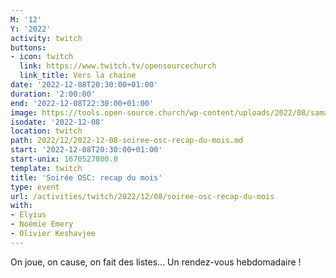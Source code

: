 ```yaml
---
M: '12'
Y: '2022'
activity: twitch
buttons:
- icon: twitch
  link: https://www.twitch.tv/opensourcechurch
  link_title: Vers la chaine
date: '2022-12-08T20:30:00+01:00'
duration: '2:00:00'
end: '2022-12-08T22:30:00+01:00'
image: https://tools.open-source.church/wp-content/uploads/2022/08/samantha-gades-LA6XfeVI5_c-unsplash-scaled.jpg
isodate: '2022-12-08'
location: twitch
path: 2022/12/2022-12-08-soiree-osc-recap-du-mois.md
start: '2022-12-08T20:30:00+01:00'
start-unix: 1670527800.0
template: twitch
title: 'Soirée OSC: recap du mois'
type: event
url: /activities/twitch/2022/12/08/soiree-osc-recap-du-mois
with:
- Elyius
- Noémie Emery
- Olivier Keshavjee
---
```

On joue, on cause, on fait des listes... Un rendez-vous hebdomadaire !